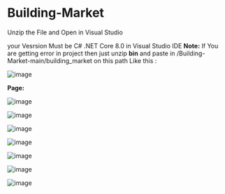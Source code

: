 # Building-Market

Unzip the File and Open in Visual Studio 

your Vesrsion Must be C# .NET Core 8.0 in Visual Studio IDE
**Note:** If You are getting error in project then just unzip **bin** and paste in /Building-Market-main/building_market on this path Like this :

![image](https://github.com/ArmanNagariya-Developer/Building-Market/assets/132456280/2c7ae380-c672-4a75-ab65-141c189dcd2e)

**Page:**

![image](https://github.com/ArmanNagariya-Developer/BuildingMarket/assets/132456280/12608ac6-7b3c-4394-af6d-5efac73811da)




![image](https://github.com/ArmanNagariya-Developer/BuildingMarket/assets/132456280/953b2bfe-4fd8-4102-95dd-35d5a9f410be)




![image](https://github.com/ArmanNagariya-Developer/BuildingMarket/assets/132456280/471568b4-e7d6-44f1-812d-c4a807455c81)




![image](https://github.com/ArmanNagariya-Developer/BuildingMarket/assets/132456280/78684f62-c5d1-491b-bdf3-111064d34767)




![image](https://github.com/ArmanNagariya-Developer/BuildingMarket/assets/132456280/95576a56-a8a9-4957-a011-d68c495bf28d)



![image](https://github.com/ArmanNagariya-Developer/BuildingMarket/assets/132456280/a4b1862d-3bad-4734-a286-fa0f8c9bea8e)




![image](https://github.com/ArmanNagariya-Developer/BuildingMarket/assets/132456280/5b2d0095-4e4d-4de7-a97a-b0303c94e5c3)

